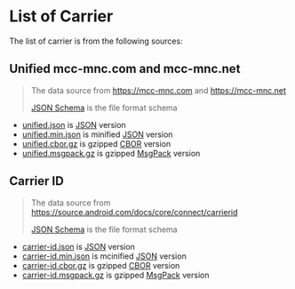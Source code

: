 # List of Carrier

The list of carrier is from the following sources:

## Unified mcc-mnc.com and mcc-mnc.net

> The data source from <https://mcc-mnc.com> and <https://mcc-mnc.net>
>
> [JSON Schema](unified.schema.json) is the file format schema

- [unified.json](unified.json) is [JSON] version
- [unified.min.json](unified.min.json) is minified [JSON] version
- [unified.cbor.gz](unified.cbor.gz) is gzipped [CBOR] version
- [unified.msgpack.gz](unified.msgpack.gz) is gzipped [MsgPack] version

## Carrier ID

> The data source from <https://source.android.com/docs/core/connect/carrierid>
>
> [JSON Schema](carrier-id.schema.json) is the file format schema

- [carrier-id.json](carrier-id.json) is [JSON] version
- [carrier-id.min.json](carrier-id.min.json) is mcinified [JSON] version
- [carrier-id.cbor.gz](carrier-id.cbor.gz) is gzipped [CBOR] version
- [carrier-id.msgpack.gz](carrier-id.msgpack.gz) is gzipped [MsgPack] version

[JSON]: https://www.json.org

[CBOR]: https://cbor.io

[MsgPack]: https://msgpack.org
